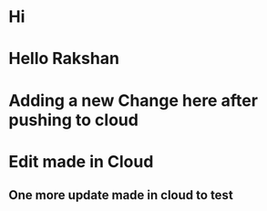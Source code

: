 # Hi

# Hello Rakshan

# Adding a new Change here after pushing to cloud

# Edit made in Cloud

## One more update made in cloud to test

